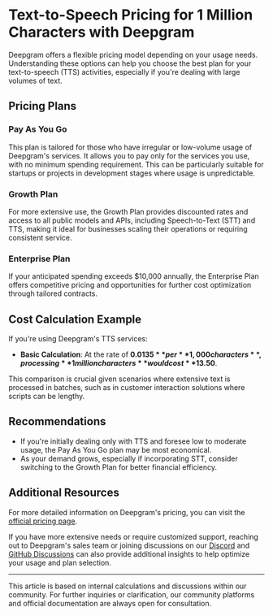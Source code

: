 # Text-to-Speech Pricing for 1 Million Characters with Deepgram

Deepgram offers a flexible pricing model depending on your usage needs. Understanding these options can help you choose the best plan for your text-to-speech (TTS) activities, especially if you're dealing with large volumes of text.

## Pricing Plans

### Pay As You Go
This plan is tailored for those who have irregular or low-volume usage of Deepgram's services. It allows you to pay only for the services you use, with no minimum spending requirement. This can be particularly suitable for startups or projects in development stages where usage is unpredictable.

### Growth Plan
For more extensive use, the Growth Plan provides discounted rates and access to all public models and APIs, including Speech-to-Text (STT) and TTS, making it ideal for businesses scaling their operations or requiring consistent service.

### Enterprise Plan
If your anticipated spending exceeds $10,000 annually, the Enterprise Plan offers competitive pricing and opportunities for further cost optimization through tailored contracts.

## Cost Calculation Example
If you're using Deepgram's TTS services:
- **Basic Calculation**: At the rate of **$0.0135** per **1,000 characters**, processing **1 million characters** would cost **$13.50**.

This comparison is crucial given scenarios where extensive text is processed in batches, such as in customer interaction solutions where scripts can be lengthy.

## Recommendations
- If you're initially dealing only with TTS and foresee low to moderate usage, the Pay As You Go plan may be most economical.
- As your demand grows, especially if incorporating STT, consider switching to the Growth Plan for better financial efficiency.

## Additional Resources
For more detailed information on Deepgram's pricing, you can visit the [official pricing page](https://deepgram.com/pricing).

If you have more extensive needs or require customized support, reaching out to Deepgram's sales team or joining discussions on our [Discord](https://discord.gg/deepgram) and [GitHub Discussions](https://github.com/orgs/deepgram/discussions) can also provide additional insights to help optimize your usage and plan selection.

---

This article is based on internal calculations and discussions within our community. For further inquiries or clarification, our community platforms and official documentation are always open for consultation.